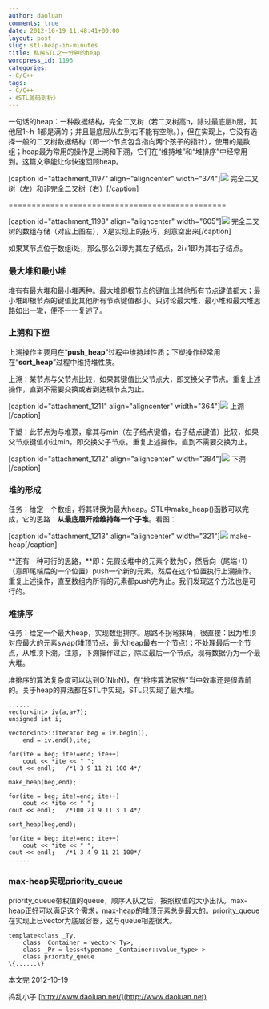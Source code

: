```yaml
---
author: daoluan
comments: true
date: 2012-10-19 11:48:41+00:00
layout: post
slug: stl-heap-in-minutes
title: 私房STL之一分钟的heap
wordpress_id: 1196
categories:
- C/C++
tags:
- C/C++
- 《STL源码剖析》
---
```


一句话的heap：一种数据结构，完全二叉树（若二叉树高h，除过最底层h层，其他层1~h-1都是满的；并且最底层从左到右不能有空隙。），但在实现上，它没有选择一般的二叉树数据结构（即一个节点包含指向两个孩子的指针），使用的是数组；heap最为常用的操作是上溯和下溯，它们在“维持堆”和“堆排序”中经常用到。这篇文章能让你快速回顾heap。

[caption id="attachment_1197" align="aligncenter" width="374"][![](http://daoluan.net/blog/wp-content/uploads/2012/10/complete-binary-tree.jpg)](http://daoluan.net/blog/stl-heap-in-minutes/complete-binary-tree/) 完全二叉树（左）和非完全二叉树（右）[/caption]

<!-- more -->


===============================================




[caption id="attachment_1198" align="aligncenter" width="605"][![](http://daoluan.net/blog/wp-content/uploads/2012/10/complete-binary-tree-in-array.jpg)](http://daoluan.net/blog/stl-heap-in-minutes/complete-binary-tree-in-array/) 完全二叉树的数组存储（对应上图左），X是实现上的技巧，刻意空出来[/caption]

如果某节点位于数组i处，那么那么2i即为其左子结点，2i+1即为其右子结点。


### 最大堆和最小堆


堆有有最大堆和最小堆两种。最大堆即根节点的键值比其他所有节点键值都大；最小堆即根节点的键值比其他所有节点键值都小。只讨论最大堆，最小堆和最大堆思路如出一辙，便不一一复述了。


### 上溯和下塑


上溯操作主要用在“**push_heap**”过程中维持堆性质；下塑操作经常用在“**sort_heap**”过程中维持堆性质。

上溯：某节点与父节点比较，如果其键值比父节点大，即交换父子节点。重复上述操作，直到不需要交换或者到达根节点为止。

[caption id="attachment_1211" align="aligncenter" width="364"][![](http://daoluan.net/blog/wp-content/uploads/2012/10/percolate-up.jpg)](http://daoluan.net/blog/stl-heap-in-minutes/percolate-up/) 上溯[/caption]

下塑：此节点为与堆顶，拿其与min（左子结点键值，右子结点键值）比较，如果父节点键值小过min，即交换父子节点。重复上述操作，直到不需要交换为止。

[caption id="attachment_1212" align="aligncenter" width="384"][![](http://daoluan.net/blog/wp-content/uploads/2012/10/percolate-down.jpg)](http://daoluan.net/blog/stl-heap-in-minutes/percolate-down/) 下溯[/caption]


### 堆的形成


任务：给定一个数组，将其转换为最大heap。STL中make_heap()函数可以完成，它的思路：**从最底层开始维持每一个子堆**。看图：

[caption id="attachment_1213" align="aligncenter" width="321"][![](http://daoluan.net/blog/wp-content/uploads/2012/10/make-heap.jpg)](http://daoluan.net/blog/stl-heap-in-minutes/make-heap/) make-heap[/caption]

**还有一种可行的思路，**即：先假设堆中的元素个数为0，然后向（尾端+1）（意即尾端后的一个位置）push一个新的元素，然后在这个位置执行上溯操作。重复上述操作，直至数组内所有的元素都push完为止。我们发现这个方法也是可行的。


### 堆排序


任务：给定一个最大heap，实现数组排序。思路不拐弯抹角，很直接：因为堆顶对应最大的元素swap(堆顶节点，最大heap最右一个节点)；不处理最后一个节点，从堆顶下溯。注意，下溯操作过后，除过最后一个节点，现有数据仍为一个最大堆。

堆排序的算法复杂度可以达到O(NlnN)，在“排序算法家族”当中效率还是很靠前的。关于heap的算法都在STL<algorithm>中实现，STL只实现了最大堆。

    
    ......
    vector<int> iv(a,a+7);
    unsigned int i;
    
    vector<int>::iterator beg = iv.begin(),
    	end = iv.end(),ite;
    
    for(ite = beg; ite!=end; ite++)
    	cout << *ite << " ";
    cout << endl;	/*1 3 9 11 21 100 4*/
    
    make_heap(beg,end);
    
    for(ite = beg; ite!=end; ite++)
    	cout << *ite << " ";
    cout << endl;	/*100 21 9 11 3 1 4*/
    
    sort_heap(beg,end);
    
    for(ite = beg; ite!=end; ite++)
    	cout << *ite << " ";
    cout << endl;	/*1 3 4 9 11 21 100*/
    ......




### max-heap实现priority_queue


priority_queue带权值的queue，顺序入队之后，按照权值的大小出队。max-heap正好可以满足这个需求，max-heap的堆顶元素总是最大的。priority_queue在实现上已vector为底层容器，这与queue相差很大。

    
    template<class _Ty,
    	class _Container = vector<_Ty>,
    	class _Pr = less<typename _Container::value_type> >
    	class priority_queue
    \{......\}


本文完 2012-10-19

捣乱小子 [http://www.daoluan.net/](http://www.daoluan.net)
